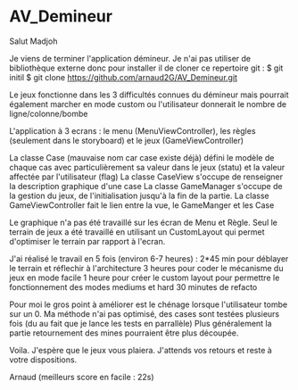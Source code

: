 # AV_Demineur

Salut Madjoh

Je viens de terminer l'application démineur. Je n'ai pas utiliser de bibliothèque externe donc pour installer il de cloner ce repertoire git :
  $ git initil
  $ git clone https://github.com/arnaud2G/AV_Demineur.git
  
Le jeux fonctionne dans les 3 difficultés connues du démineur mais pourrait également marcher en mode custom ou l'utilisateur donnerait le nombre de ligne/colonne/bombe

L'application à 3 ecrans : le menu (MenuViewController), les règles (seulement dans le storyboard) et le jeux (GameViewController)

La classe Case (mauvaise nom car case existe déjà) défini le modèle de chaque cas avec particulièrement sa valeur dans le jeux (statu) et la valeur affectée par l'utilisateur (flag)
La classe CaseView s'occupe de renseigner la description graphique d'une case
La classe GameManager s'occupe de la gestion du jeux, de l'initialisation jusqu'à la fin de la partie.
La classe GameViewController fait le lien entre la vue, le GameManger et les Case

Le graphique n'a pas été travaillé sur les écran de Menu et Règle. Seul le terrain de jeux a été travaillé en utilisant un CustomLayout qui permet d'optimiser le terrain par rapport à l'ecran.

J'ai réalisé le travail en 5 fois (environ 6-7 heures) :
2*45 min pour déblayer le terrain et réflechir à l'architecture
3 heures pour coder le mécanisme du jeux en mode facile
1 heure pour créer le custom layout pour permettre le fonctionnement des modes mediums et hard
30 minutes de refacto

Pour moi le gros point à améliorer est le chénage lorsque l'utilisateur tombe sur un 0. Ma méthode n'ai pas optimisé, des cases sont testées plusieurs fois (du au fait que je lance les tests en parrallèle)
Plus généralement la partie retournement des mines pourraient être plus découpée.

Voila. J'espère que le jeux vous plaiera. J'attends vos retours et reste à votre dispositions.

Arnaud (meilleurs score en facile : 22s)
